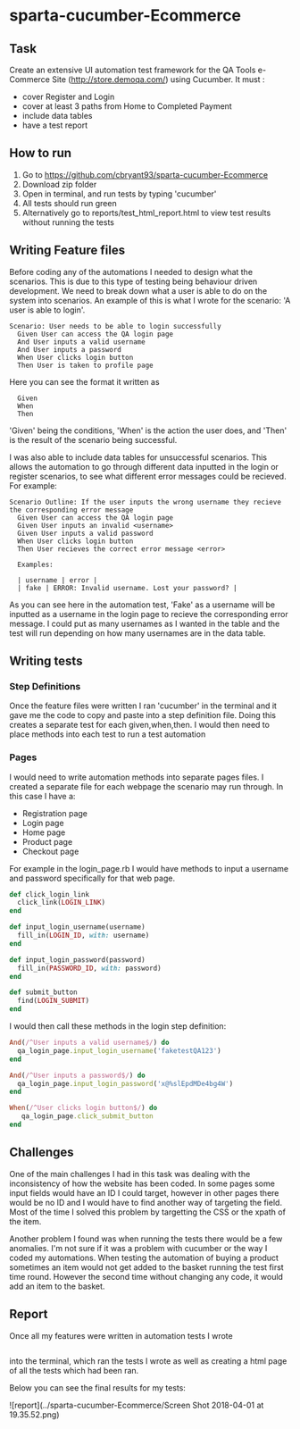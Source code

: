 # sparta-cucumber-Ecommerce

## Task

Create an extensive UI automation test framework for the QA Tools e-Commerce Site (http://store.demoqa.com/) using Cucumber. It must :
* cover Register and Login
* cover at least 3 paths from Home to Completed Payment
* include data tables
* have a test report

## How to run

1. Go to https://github.com/cbryant93/sparta-cucumber-Ecommerce
2. Download zip folder
3. Open in terminal, and run tests by typing 'cucumber'
4. All tests should run green
5. Alternatively go to reports/test_html_report.html to view test results without running the tests

## Writing Feature files

Before coding any of the automations I needed to design what the scenarios. This is due to this type of testing being behaviour driven development. We need to break down what a user is able to do on the system into scenarios. An example of this is what I wrote for the scenario: 'A user is able to login'.

```Feature
Scenario: User needs to be able to login successfully
  Given User can access the QA login page
  And User inputs a valid username
  And User inputs a password
  When User clicks login button
  Then User is taken to profile page
```
Here you can see the format it written as
```Feature
  Given
  When
  Then
```
'Given' being the conditions, 'When' is the action the user does, and 'Then' is the result of the scenario being successful.

I was also able to include data tables for unsuccessful scenarios. This allows the automation to go through different data inputted in the login or register scenarios, to see what different error messages could be recieved. For example:

```Feature
Scenario Outline: If the user inputs the wrong username they recieve the corresponding error message
  Given User can access the QA login page
  Given User inputs an invalid <username>
  Given User inputs a valid password
  When User clicks login button
  Then User recieves the correct error message <error>

  Examples:

  | username | error |
  | fake | ERROR: Invalid username. Lost your password? |
```
As you can see here in the automation test, 'Fake' as a username will be inputted as a username in the login page to recieve the corresponding error message. I could put as many usernames as I wanted in the table and the test will run depending on how many usernames are in the data table.

## Writing tests

### Step Definitions

Once the feature files were written I ran 'cucumber' in the terminal and it gave me the code to copy and paste into a step definition file. Doing this creates a separate test for each given,when,then. I would then need to place methods into each test to run a test automation

### Pages

I would need to write automation methods into separate pages files. I created a separate file for each webpage the scenario may run through. In this case I have a:
* Registration page
* Login page
* Home page
* Product page
* Checkout page

For example in the login_page.rb I would have methods to input a username and password specifically for that web page.

```ruby
def click_login_link
  click_link(LOGIN_LINK)
end

def input_login_username(username)
  fill_in(LOGIN_ID, with: username)
end

def input_login_password(password)
  fill_in(PASSWORD_ID, with: password)
end

def submit_button
  find(LOGIN_SUBMIT)
end
```
I would then call these methods in the login step definition:
```ruby
And(/^User inputs a valid username$/) do
  qa_login_page.input_login_username('faketestQA123')
end

And(/^User inputs a password$/) do
  qa_login_page.input_login_password('x@%slEpdMDe4bg4W')
end

When(/^User clicks login button$/) do
   qa_login_page.click_submit_button
end
```
## Challenges

One of the main challenges I had in this task was dealing with the inconsistency of how the website has been coded. In some pages some input fields would have an ID I could target, however in other pages there would be no ID and I would have to find another way of targeting the field. Most of the time I solved this problem by targetting the CSS or the xpath of the item.

Another problem I found was when running the tests there would be a few anomalies. I'm not sure if it was a problem with cucumber or the way I coded my automations. When testing the automation of buying a product sometimes an item would not get added to the basket running the test first time round. However the second time without changing any code, it would add an item to the basket.

## Report
Once all my features were written in automation tests I wrote
```cucumber -f html -o test_html_report.html
```
into the terminal, which ran the tests I wrote as well as creating a html page of all the tests which had been ran.

Below you can see the final results for my tests:

![report](../sparta-cucumber-Ecommerce/Screen Shot 2018-04-01 at 19.35.52.png)
